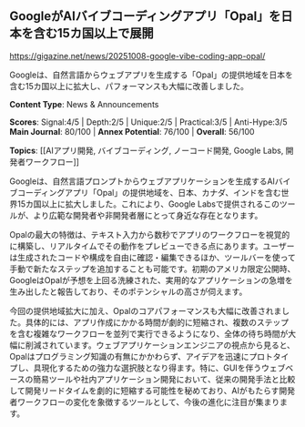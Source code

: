 ## GoogleがAIバイブコーディングアプリ「Opal」を日本を含む15カ国以上で展開

https://gigazine.net/news/20251008-google-vibe-coding-app-opal/

Googleは、自然言語からウェブアプリを生成する「Opal」の提供地域を日本を含む15カ国以上に拡大し、パフォーマンスも大幅に改善しました。

**Content Type**: News & Announcements

**Scores**: Signal:4/5 | Depth:2/5 | Unique:2/5 | Practical:3/5 | Anti-Hype:3/5
**Main Journal**: 80/100 | **Annex Potential**: 76/100 | **Overall**: 56/100

**Topics**: [[AIアプリ開発, バイブコーディング, ノーコード開発, Google Labs, 開発者ワークフロー]]

Googleは、自然言語プロンプトからウェブアプリケーションを生成するAIバイブコーディングアプリ「Opal」の提供地域を、日本、カナダ、インドを含む世界15カ国以上に拡大しました。これにより、Google Labsで提供されるこのツールが、より広範な開発者や非開発者層にとって身近な存在となります。

Opalの最大の特徴は、テキスト入力から数秒でアプリのワークフローを視覚的に構築し、リアルタイムでその動作をプレビューできる点にあります。ユーザーは生成されたコードや構成を自由に確認・編集できるほか、ツールバーを使って手動で新たなステップを追加することも可能です。初期のアメリカ限定公開時、GoogleはOpalが予想を上回る洗練された、実用的なアプリケーションの急増を生み出したと報告しており、そのポテンシャルの高さが伺えます。

今回の提供地域拡大に加え、Opalのコアパフォーマンスも大幅に改善されました。具体的には、アプリ作成にかかる時間が劇的に短縮され、複数のステップを含む複雑なワークフローを並列で実行できるようになり、全体の待ち時間が大幅に削減されています。ウェブアプリケーションエンジニアの視点から見ると、Opalはプログラミング知識の有無にかかわらず、アイデアを迅速にプロトタイプし、具現化するための強力な選択肢となり得ます。特に、GUIを伴うウェブベースの簡易ツールや社内アプリケーション開発において、従来の開発手法と比較して開発リードタイムを劇的に短縮する可能性を秘めており、AIがもたらす開発者ワークフローの変化を象徴するツールとして、今後の進化に注目が集まります。